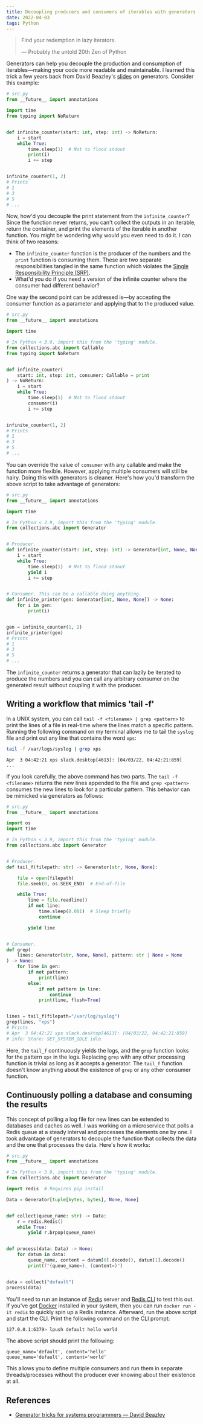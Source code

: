 ```yaml
---
title: Decoupling producers and consumers of iterables with generators in Python
date: 2022-04-03
tags: Python
---
```


> Find your redemption in lazy iterators.
>
> — Probably the untold 20th Zen of Python


Generators can help you decouple the production and consumption of iterables—making your code more readable and maintainable. I learned this trick a few years back from David Beazley's [slides](https://www.dabeaz.com/generators/Generators.pdf) on generators. Consider this example:

```python
# src.py
from __future__ import annotations

import time
from typing import NoReturn


def infinite_counter(start: int, step: int) -> NoReturn:
    i = start
    while True:
        time.sleep(1)  # Not to flood stdout
        print(i)
        i += step


infinite_counter(1, 2)
# Prints
# 1
# 3
# 5
# ...
```

Now, how'd you decouple the print statement from the `infinite_counter`? Since the function never returns, you can't collect the outputs in an iterable, return the container, and print the elements of the iterable in another function. You might be wondering why would you even need to do it. I can think of two reasons:

* The `infinite_counter` function is the producer of the numbers and the `print` function is consuming them. These are two separate responsibilities tangled in the same function which violates the [Single Responsibility Principle (SRP)](https://en.wikipedia.org/wiki/Single-responsibility_principle).
* What'd you do if you need a version of the infinite counter where the consumer had different behavior?

One way the second point can be addressed is—by accepting the consumer function as a parameter and applying that to the produced value.


```python
# src.py
from __future__ import annotations

import time

# In Python < 3.9, import this from the 'typing' module.
from collections.abc import Callable
from typing import NoReturn


def infinite_counter(
    start: int, step: int, consumer: Callable = print
) -> NoReturn:
    i = start
    while True:
        time.sleep(1)  # Not to flood stdout
        consumer(i)
        i += step


infinite_counter(1, 2)
# Prints
# 1
# 3
# 5
# ...
```
You can override the value of `consumer` with any callable and make the function more flexible. However, applying multiple consumers will still be hairy. Doing this with generators is cleaner. Here's how you'd transform the above script to take advantage of generators:


```python
# src.py
from __future__ import annotations

import time

# In Python < 3.9, import this from the 'typing' module.
from collections.abc import Generator


# Producer.
def infinite_counter(start: int, step: int) -> Generator[int, None, None]:
    i = start
    while True:
        time.sleep(1)  # Not to flood stdout
        yield i
        i += step


# Consumer. This can be a callable doing anything.
def infinite_printer(gen: Generator[int, None, None]) -> None:
    for i in gen:
        print(i)


gen = infinite_counter(1, 2)
infinite_printer(gen)
# Prints
# 1
# 3
# 5
# ...
```

The `infinite_counter` returns a generator that can lazily be iterated to produce the numbers and you can call any arbitrary consumer on the generated result without coupling it with the producer.

## Writing a workflow that mimics 'tail -f'

In a UNIX system, you can call `tail -f <filename> | grep <pattern>` to print the lines of a file in real-time where the lines match a specific pattern. Running the following command on my terminal allows me to tail the `syslog` file and print out any line that contains the word `xps`:

```sh
tail -f /var/logs/syslog | grep xps
```

```
Apr  3 04:42:21 xps slack.desktop[4613]: [04/03/22, 04:42:21:859]
...
```

If you look carefully, the above command has two parts. The `tail -f <filename>` returns the new lines appended to the file and `grep <pattern>` consumes the new lines to look for a particular pattern. This behavior can be mimicked via generators as follows:


```python
# src.py
from __future__ import annotations

import os
import time

# In Python < 3.9, import this from the 'typing' module.
from collections.abc import Generator


# Producer.
def tail_f(filepath: str) -> Generator[str, None, None]:

    file = open(filepath)
    file.seek(0, os.SEEK_END)  # End-of-file

    while True:
        line = file.readline()
        if not line:
            time.sleep(0.001)  # Sleep briefly
            continue

        yield line


# Consumer.
def grep(
    lines: Generator[str, None, None], pattern: str | None = None
) -> None:
    for line in gen:
        if not pattern:
            print(line)
        else:
            if not pattern in line:
                continue
            print(line, flush=True)


lines = tail_f(filepath="/var/log/syslog")
grep(lines, "xps")
# Prints
# Apr  3 04:42:21 xps slack.desktop[4613]: [04/03/22, 04:42:21:859]
# info: Store: SET_SYSTEM_IDLE idle
```

Here, the `tail_f` continuously yields the logs, and the `grep` function looks for the pattern `xps` in the logs. Replacing `grep` with any other processing function is trivial as long as it accepts a generator. The `tail_f` function doesn't know anything about the existence of `grep` or any other consumer function.

## Continuously polling a database and consuming the results

This concept of polling a log file for new lines can be extended to databases and caches as well. I was working on a microservice that polls a Redis queue at a steady interval and processes the elements one by one. I took advantage of generators to decouple the function that collects the data and the one that processes the data. Here's how it works:

```python
# src.py
from __future__ import annotations

# In Python < 3.9, import this from the 'typing' module.
from collections.abc import Generator

import redis  # Requires pip install

Data = Generator[tuple[bytes, bytes], None, None]


def collect(queue_name: str) -> Data:
    r = redis.Redis()
    while True:
        yield r.brpop(queue_name)


def process(data: Data) -> None:
    for datum in data:
        queue_name, content = datum[0].decode(), datum[1].decode()
        print(f"{queue_name=}, {content=}")


data = collect("default")
process(data)
```

You'll need to run an instance of [Redis](https://redis.io) server and [Redis CLI](https://redis.io/docs/manual/cli/) to test this out. If you've got [Docker](https://www.docker.com/) installed in your system, then you can run `docker run -it redis` to quickly spin up a Redis instance. Afterward, run the above script and start the CLI. Print the following command on the CLI prompt:

```sh
127.0.0.1:6379> lpush default hello world
```
The above script should print the following:

```
queue_name='default', content='hello'
queue_name='default', content='world'
```

This allows you to define multiple consumers and run them in separate threads/processes without the producer ever knowing about their existence at all.

## References

* [Generator tricks for systems programmers — David Beazley](https://www.dabeaz.com/generators/Generators.pdf)
